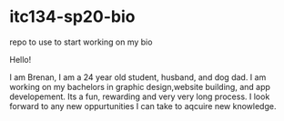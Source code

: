 # itc134-sp20-bio
repo to use to start working on my bio


Hello!

I am Brenan, I am a 24 year old student, husband, and dog dad.
I am working on my bachelors in graphic design,website building, and app developement.
Its a fun, rewarding and very very long process.
I look forward to any new oppurtunities I can take to aqcuire new knowledge. 
